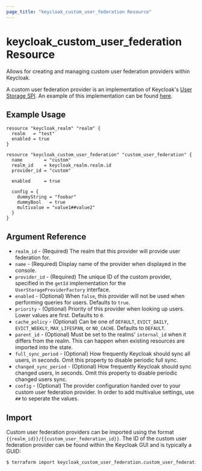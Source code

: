 ```yaml
---
page_title: "keycloak_custom_user_federation Resource"
---
```


# keycloak\_custom\_user\_federation Resource

Allows for creating and managing custom user federation providers within Keycloak.

A custom user federation provider is an implementation of Keycloak's [User Storage SPI](https://www.keycloak.org/docs/4.2/server_development/index.html#_user-storage-spi).
An example of this implementation can be found [here](https://github.com/denniskniep/terraform-provider-keycloak/tree/master/custom-user-federation-example).

## Example Usage

```hcl
resource "keycloak_realm" "realm" {
  realm   = "test"
  enabled = true
}

resource "keycloak_custom_user_federation" "custom_user_federation" {
  name        = "custom"
  realm_id    = keycloak_realm.realm.id
  provider_id = "custom"

  enabled     = true

  config = {
    dummyString = "foobar"
    dummyBool   = true
    multivalue = "value1##value2"
  }
}
```

## Argument Reference

- `realm_id` - (Required) The realm that this provider will provide user federation for.
- `name` - (Required) Display name of the provider when displayed in the console.
- `provider_id` - (Required) The unique ID of the custom provider, specified in the `getId` implementation for the `UserStorageProviderFactory` interface.
- `enabled` - (Optional) When `false`, this provider will not be used when performing queries for users. Defaults to `true`.
- `priority` - (Optional) Priority of this provider when looking up users. Lower values are first. Defaults to `0`.
- `cache_policy` - (Optional) Can be one of `DEFAULT`, `EVICT_DAILY`, `EVICT_WEEKLY`, `MAX_LIFESPAN`, or `NO_CACHE`. Defaults to `DEFAULT`.
- `parent_id` - (Optional) Must be set to the realms' `internal_id`  when it differs from the realm. This can happen when existing resources are imported into the state.
- `full_sync_period` - (Optional) How frequently Keycloak should sync all users, in seconds. Omit this property to disable periodic full sync.
- `changed_sync_period` - (Optional) How frequently Keycloak should sync changed users, in seconds. Omit this property to disable periodic changed users sync.
- `config` - (Optional) The provider configuration handed over to your custom user federation provider. In order to add multivalue settings, use `##` to seperate the values.

## Import

Custom user federation providers can be imported using the format `{{realm_id}}/{{custom_user_federation_id}}`.
The ID of the custom user federation provider can be found within the Keycloak GUI and is typically a GUID:

```bash
$ terraform import keycloak_custom_user_federation.custom_user_federation my-realm/af2a6ca3-e4d7-49c3-b08b-1b3c70b4b860
```
